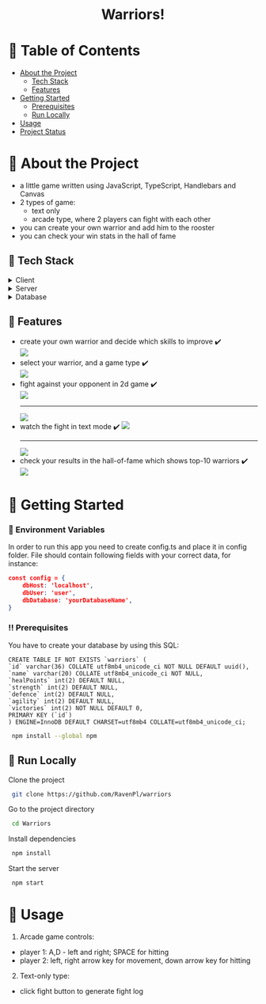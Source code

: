 <div align="center">  
  <h1>Warriors!</h1>  
</div>  
<!-- Table of Contents -->  

# :notebook_with_decorative_cover: Table of Contents

- [About the Project](#star2-about-the-project)
    * [Tech Stack](#space_invader-tech-stack)
    * [Features](#dart-features)
- [Getting Started](#toolbox-getting-started)
    * [Prerequisites](#bangbang-prerequisites)
    * [Run Locally](#running-run-locally)
- [Usage](#eyes-usage)
- [Project Status](#hammer_and_wrench-project-status)

# :star2: About the Project

* a little game written using JavaScript, TypeScript, Handlebars and Canvas
* 2 types of game:
  - text only
  - arcade type, where 2 players can fight with each other
* you can create your own warrior and add him to the rooster
* you can check your win stats in the hall of fame

## :space_invader: Tech Stack

<details>  
  <summary>Client</summary>  
  <ul>  
    <li>JavaScript</li>
    <li>HTML Canvas</li>
    <li>Handlebars</li>  
    <li>Skeleton</li>

  </ul>  
</details>  
<details>  
  <summary>Server</summary>  
  <ul>  
    <li>Express</li>  
    <li>Typescript</li>
  </ul>  
</details>  

<details>  
<summary>Database</summary>  
  <ul>  
    <li>MySQL</li>  
  </ul>  
</details>  

<!-- Features -->  

## :dart: Features

- create your own warrior and decide which skills to improve :heavy_check_mark: <br>
  <img src="./utils/images/create-warrior.jpg"/>
- select your warrior, and a game type :heavy_check_mark: <br>
  <img src="./utils/images/home.jpg"/>
- fight against your opponent in 2d game :heavy_check_mark: <br>
  <img src="./utils/images/arena.jpg"/>
  <hr>
  <img src="./utils/images/arena-death.jpg"/>
- watch the fight in text mode :heavy_check_mark:
  <img src="./utils/images/text-arena.jpg"/>
  <hr>
  <img src="./utils/images/text-arena-2.jpg"/>
- check your results in the hall-of-fame which shows top-10 warriors :heavy_check_mark: <br>
  <img src="./utils/images/hall-of-fame.jpg"/>

# :toolbox: Getting Started

### :key: Environment Variables

In order to run this app you need to create config.ts and place it in config folder. File should contain following
fields with your correct data, for instance:

```json  
const config = {  
    dbHost: 'localhost',  
    dbUser: 'user',  
    dbDatabase: 'yourDatabaseName',
}
```

<!-- Prerequisites -->  

### :bangbang: Prerequisites

You have to create your database by using this SQL:

```
CREATE TABLE IF NOT EXISTS `warriors` (
`id` varchar(36) COLLATE utf8mb4_unicode_ci NOT NULL DEFAULT uuid(),
`name` varchar(20) COLLATE utf8mb4_unicode_ci NOT NULL,
`healPoints` int(2) DEFAULT NULL,
`strength` int(2) DEFAULT NULL,
`defence` int(2) DEFAULT NULL,
`agility` int(2) DEFAULT NULL,
`victories` int(2) NOT NULL DEFAULT 0,
PRIMARY KEY (`id`)
) ENGINE=InnoDB DEFAULT CHARSET=utf8mb4 COLLATE=utf8mb4_unicode_ci;
```

```bash  
 npm install --global npm  
```  

<!-- Run Locally -->  

## :running: Run Locally

Clone the project

```bash  
 git clone https://github.com/RavenPl/warriors
```  

Go to the project directory

```bash  
 cd Warriors 
```  

Install dependencies

```bash  
 npm install  
```  

Start the server

```bash  
 npm start  
```  

<!-- Usage -->  

# :eyes: Usage

1. Arcade game controls:

* player 1: A,D - left and right; SPACE for hitting
* player 2: left, right arrow key for movement, down arrow key for hitting

2. Text-only type:

* click fight button to generate fight log
